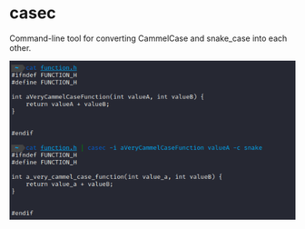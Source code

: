 # casec
Command-line tool for converting CammelCase and snake_case into each other.

![function](docs/function.png)
